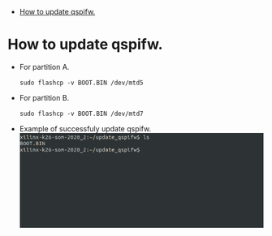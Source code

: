 <!--
 Copyright (c) 2022 Innodisk crop.
 
 This software is released under the MIT License.
 https://opensource.org/licenses/MIT
-->

- [How to update qspifw.](#how-to-update-qspifw)
# How to update qspifw.
- For partition A.
    ```
    sudo flashcp -v BOOT.BIN /dev/mtd5
    ```
- For partition B.
    ```
    sudo flashcp -v BOOT.BIN /dev/mtd7
    ```
- Example of successfuly update qspifw.
    ![](doc/update_qspifw.gif)
